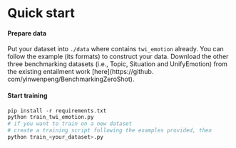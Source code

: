 # Quick start

#### Prepare data

Put your dataset into `./data` where contains `twi_emotion` already. You can follow the example (its formats) to construct your data. Download the other three benchmarking datasets (i.e., Topic, Situation and UnifyEmotion) from the existing entailment work [here](https://github.
com/yinwenpeng/BenchmarkingZeroShot). 

#### Start training

```python
pip install -r requirements.txt
python train_twi_emotion.py
# if you want to train on a new dataset
# create a training script following the examples provided, then
python train_<your_dataset>.py
```